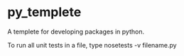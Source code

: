 py_templete
===========

A templete for developing packages in python. 

To run all unit tests in a file, type
	nosetests -v filename.py
